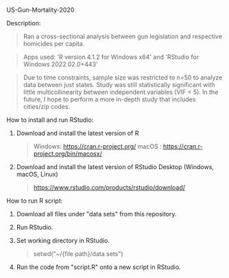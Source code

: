 US-Gun-Mortality-2020

Description:
>Ran a cross-sectional analysis between gun legislation and respective homicides per capita.

>Apps used: 'R version 4.1.2 for Windows x64' and 'RStudio for Windows 2022.02.0+443'

>Due to time constraints, sample size was restricted to n=50 to analyze data between just states. Study was still statistically significant with little multicollinearity between independent variables (VIF < 5). In the future, I hope to perform a more in-depth study that includes cities/zip codes.

How to install and run RStudio:
1. Download and install the latest version of R
   >Windows: https://cran.r-project.org/
   >macOS : https://cran.r-project.org/bin/macosx/

2. Download and install the latest version of RStudio Desktop (Windows, macOS, Linux) 
   >https://www.rstudio.com/products/rstudio/download/

How to run R script:
1. Download all files under "data sets" from this repository.
2. Run RStudio.
3. Set working directory in RStudio. 
   >setwd("~/{file path}/data sets")

4. Run the code from "script.R" onto a new script in RStudio. 

